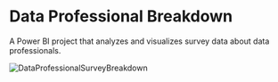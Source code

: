 # Data Professional Breakdown  
A Power BI project that analyzes and visualizes survey data about data professionals.  

![DataProfessionalSurveyBreakdown](https://github.com/user-attachments/assets/24dc40a0-b835-4e51-92bd-999047d3b9b0)
